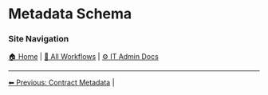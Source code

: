 # Metadata Schema

### Site Navigation
[🏠 Home](../../../../README.md) | [📂 All Workflows](../../../../users/users.md) | [⚙ IT Admin Docs](../../../../it-admins/README.md)

<!-- description: Documentation about Metadata Schema for Your Organization. -->

---

[⬅ Previous: Contract Metadata](contract-metadata.md) | 